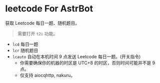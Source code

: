 # leetcode For AstrBot

获取 Leetcode 每日一题、随机题目。

> 需要打开 `t2i` 功能。

- `lcd` 每日一题
- `lcr` 随机题目
- `lcauto` 自动在本机时间 9 点发送 Leetcode 每日一题。(开关指令)
  - 你需要确保你的机器的时区是 UTC+8 的时区，否则时间可能并不是 9 点。
  - 仅支持 aiocqhttp, nakuru。